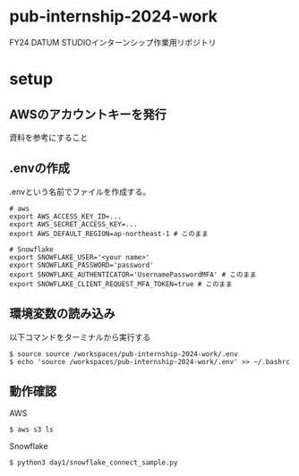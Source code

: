 # pub-internship-2024-work
FY24 DATUM STUDIOインターンシップ作業用リポジトリ

 # setup
 ## AWSのアカウントキーを発行
 資料を参考にすること

 ## .envの作成
 .envという名前でファイルを作成する。

 ```
# aws
export AWS_ACCESS_KEY_ID=...
export AWS_SECRET_ACCESS_KEY=...
export AWS_DEFAULT_REGION=ap-northeast-1 # このまま

# Snowflake
export SNOWFLAKE_USER='<your name>'
export SNOWFLAKE_PASSWORD='password'
export SNOWFLAKE_AUTHENTICATOR='UsernamePasswordMFA' # このまま
export SNOWFLAKE_CLIENT_REQUEST_MFA_TOKEN=true # このまま
 ```

## 環境変数の読み込み
以下コマンドをターミナルから実行する

```
$ source source /workspaces/pub-internship-2024-work/.env
$ echo 'source /workspaces/pub-internship-2024-work/.env' >> ~/.bashrc
```

## 動作確認
AWS

```
$ aws s3 ls
```

Snowflake

```
$ python3 day1/snowflake_connect_sample.py
```
